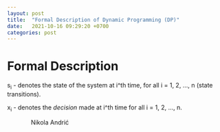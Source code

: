 ```yaml
---
layout: post
title:  "Formal Description of Dynamic Programming (DP)"
date:   2021-10-16 09:29:20 +0700
categories: post
---
```


# Formal Description

s<sub>i</sub> - denotes the state of the system at i^th time, for all i = 1, 2, ..., n (state transitions).

x<sub>i</sub> - denotes the *decision* made at i^th time for all i = 1, 2, ..., n.



&nbsp;&nbsp;&nbsp;&nbsp;&nbsp;&nbsp;&nbsp;&nbsp;&nbsp;&nbsp;&nbsp;&nbsp;&nbsp;
Nikola Andrić
